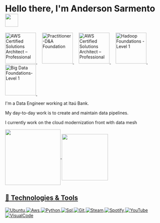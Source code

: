 <div align="left">
  
# Hello there, I'm Anderson Sarmento <img src="https://raw.githubusercontent.com/MartinHeinz/MartinHeinz/master/wave.gif" width="42">

</div>

<p align="left">
<a 
   href="https://www.credly.com/badges/6e637984-4a6f-476a-9c44-c0096f6f5e19/public_url"
   target="_blank" 
   title="Badge AWS Certified Cloud Practitioner"
   alt="AWS Certified Cloud Practitioner">
   <img 
      src="https://user-images.githubusercontent.com/509054/163974726-600afdfa-d161-4013-824d-20e168dc5efc.png"
      alt="AWS Certified Solutions Architect – Professional"
      width="100px" 
      style="max-width:100px;"  />
  </a>&nbsp; &nbsp;
  <a
   href="http://badges.com.br/share/ddd0b008bd601ac58d61599f3fb37571.php?a=3694"
   target="_blank"
   alt="Practitioner-D&A Foundation"
   title="Practitioner-D&A Foundation">
   <img 
      src="https://brasilopenbadge.com.br/badge/3694.png"
      alt="Practitioner-D&A Foundation" 
      width="100px" 
      style="max-width:100px;"/>
   </a>&nbsp; &nbsp;
  <a 
   href="https://en.wikipedia.org/wiki/ThunderCats_(1985_TV_series)"
   target="_blank" 
   title="Badge Thundercats"
   alt="Thundercats">
   <img 
      src="https://media.tenor.com/WKHXxZDFdhQAAAAi/thundercats-mografic.gif"
      alt="AWS Certified Solutions Architect – Professional"
      width="100px" 
      style="max-width:100px;"  />
  </a>&nbsp; &nbsp;   
   <a
   href="https://www.credly.com/badges/67ba735e-ab16-4723-a80c-3a6e43c7a159/public_url"
   target="_blank" 
   title="Badge Hadoop Foundations - Level 1"
   alt="Hadoop Foundations - Level 1">
   <img 
      src="https://images.credly.com/size/110x110/images/4e5341a0-031a-477d-a3c6-7a641e79dc2c/Hadoop_Data_Found_Level_1_-_CC_-_2019.png"
      alt="Hadoop Foundations - Level 1"
      width="100px" 
      style="max-width:100px;"  />
  </a>&nbsp; &nbsp;
  <a
   href="https://www.credly.com/badges/22cef697-d67a-42a9-a8fe-fb23f6fc5e32/public_url"
   target="_blank" 
   title="Badge Big Data Foundations-Level 1"
   alt="Big Data Foundations- - Level 1">
   <img 
      src="https://images.credly.com/size/110x110/images/16d5a420-770b-4699-97ec-46708e3680c5/Big_Data_Found_Level_1_-_CC_-_2019.png"
      alt="Big Data Foundations-Level 1"
      width="100px" 
      style="max-width:100px;"  />
  </a>&nbsp; &nbsp;

 
I'm a Data Engineer working at Itaú Bank.<p>
My day-to-day work is to create and maintain data pipelines.<p>
I currently work on the cloud modernization front with data mesh

<div>
  <a href="https://github.com/AndersonSarmento">
  <img height="180em"   align="center" src="https://github-readme-stats.vercel.app/api?username=AndersonSarmento&show_icons=true&theme=react&include_all_commits=true&count_private=true"/>
  <img height="150em"  align="center" src="https://github-readme-stats.vercel.app/api/top-langs/?username=AndersonSarmento&layout=compact&langs_count=7&theme=react" />

</div>


## 🔧 Technologies & Tools 
  <img align="center" alt="Ubuntu" src="https://img.shields.io/badge/Ubuntu-E95420?style=for-the-badge&logo=ubuntu&logoColor=white"/>   <img align="center" alt="Aws" src="https://img.shields.io/badge/Amazon_AWS-232F3E?style=for-the-badge&logo=amazon-aws&logoColor=white"/>    <img align="center" alt="Python" src="https://img.shields.io/badge/Python-3776AB?style=for-the-badge&logo=python&logoColor=white"/>   <img align="center" alt="Sql" src="https://img.shields.io/badge/MySQL-00000F?style=for-the-badge&logo=mysql&logoColor=white"/>   <img align="center" alt="Git" src="https://img.shields.io/badge/GIT-E44C30?style=for-the-badge&logo=git&logoColor=white"/>   <img align="center" alt="Steam" src="https://img.shields.io/badge/Steam-000000?style=for-the-badge&logo=steam&logoColor=white"/>   <img align="center" alt="Spotify" src="https://img.shields.io/badge/Spotify-1ED760?&style=for-the-badge&logo=spotify&logoColor=white"/>   <img align="center" alt="YouTube" src="https://img.shields.io/badge/YouTube-FF0000?style=for-the-badge&logo=youtube&logoColor=white"/>
  <img align="center" alt="VisualCode" src="https://img.shields.io/badge/Visual_Studio_Code-0078D4?style=for-the-badge&logo=visual%20studio%20code&logoColor=white"/>


</div>


